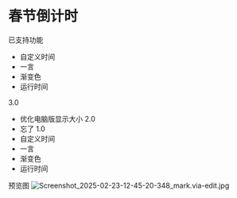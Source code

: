 # 春节倒计时
已支持功能
- 自定义时间
- 一言
- 渐变色
- 运行时间

3.0  
- 优化电脑版显示大小
2.0  
- 忘了
1.0  
- 自定义时间
- 一言
- 渐变色
- 运行时间


预览图
![Screenshot_2025-02-23-12-45-20-348_mark.via-edit.jpg](https://human2025.pages.dev/file/1740285986450_Screenshot_2025-02-23-12-45-20-348_mark.via-edit.jpg)